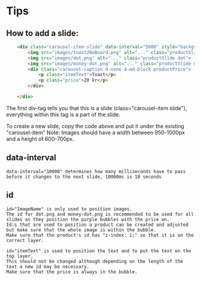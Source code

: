 
# Tips

## How to add a slide:

```html
	<div class="carousel-item slide" data-interval="5000" style="background-color: #190f27;">
		<img src="images/toast2NoBoard.png" alt="..." class="productSlide productImage">
		<img src="images/dot.png" alt="..." class="productSlide dot">
		<img src="images/money-dot.png" alt="..." class="productSlide moneyDot">
		<div class="carousel-caption d-none d-md-block productPrice">
			<p class="itemText">Toast</p>
			<p class="price">20 kr</p>
		</div>

	</div>
```

The first div-tag tells you that this is a slide (class="carousel-item slide"), everything within this tag is a part of the slide.

To create a new slide, copy the code above and put it under the existing "carousel-item"
Note: Images should have a width between 950-1000px and a height of 600-700px.

## data-interval
```
data-interval="10000" determines how many milliseconds have to pass before it changes to the next slide, 10000ms is 10 seconds
```

## id
 
 ```
id="ImageName" is only used to position images.
The id for dot.png and money-dot.png is recommended to be used for all slides as they position the purple bubbles with the price on.
Id:s that are used to position a product can be created and adjusted but make sure that the whole image is within the bubble.
Make sure that the product's id has "z-index: 1;" so that it is on the correct layer. 

id="itemText" is used to position the text and to put the text on the top layer.
This should not be changed although depending on the length of the text a new id may be necessary.
Make sure that the price is always in the bubble.
```



